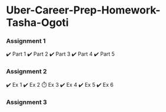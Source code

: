 # Uber-Career-Prep-Homework-Tasha-Ogoti

### Assignment 1
✔️ Part 1
✔️ Part 2
✔️ Part 3
✔️ Part 4
✔️ Part 5

### Assignment 2
✔️ Ex 1
✔️ Ex 2
⏱️ Ex 3
✔️ Ex 4
✔️ Ex 5
✔️ Ex 6

### Assignment 3

